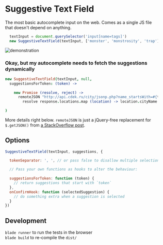 # Suggestive Text Field
The most basic autocomplete input on the web. Comes as a single JS file that doesn't depend on anything.

```javascript
  textInput = document.querySelector('input[name=tags]')
  new SuggestiveTextField(textInput, ['monster', 'monstrosity', 'trap'])
```

![demonstration](http://i64.tinypic.com/j0i8w2.gif)

### Okay, but my autocomplete needs to fetch the suggestions dynamically

```coffeescript
new SuggestiveTextField(textInput, null,
  suggestionsForToken: (token) ->
  
    new Promise (resolve, reject) ->
      remoteJSON "http://api.cdek.ru/city/jsonp.php?name_startsWith=#{token}", (response) ->
        resolve response.locations.map (location) -> location.cityName
        
)
```
More details right below. `remoteJSON` is just a jQuery-free replacement for `$.getJSON()` from [a StackOverflow post](https://stackoverflow.com/a/22780569/2156614).

## Options

```javascript
SuggestiveTextField(textInput, suggestions, {

  tokenSeparator: ', ', // or pass false to disallow multiple selections
  
  // Pass your own functions as hooks to alter the behaviour:
  
  suggestionsForToken: function (token) {
    // return suggestions that start with `token`
  },
  onConfirmHook: function (selectedSuggestion) {
    // do something extra when a suggestion is selected
  }
})
```

## Development

`blade runner` to run the tests in the browser<br>
`blade build` to re-compile the `dist/`
